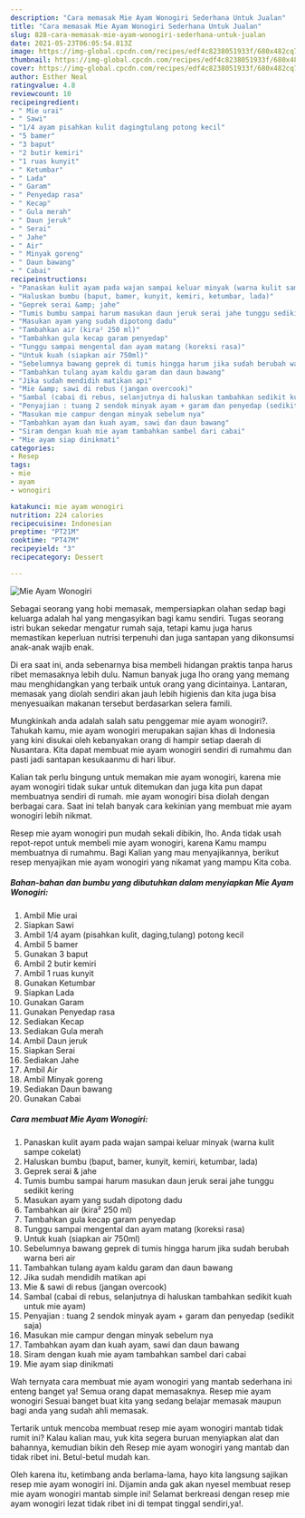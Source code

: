 ```yaml
---
description: "Cara memasak Mie Ayam Wonogiri Sederhana Untuk Jualan"
title: "Cara memasak Mie Ayam Wonogiri Sederhana Untuk Jualan"
slug: 828-cara-memasak-mie-ayam-wonogiri-sederhana-untuk-jualan
date: 2021-05-23T06:05:54.813Z
image: https://img-global.cpcdn.com/recipes/edf4c8238051933f/680x482cq70/mie-ayam-wonogiri-foto-resep-utama.jpg
thumbnail: https://img-global.cpcdn.com/recipes/edf4c8238051933f/680x482cq70/mie-ayam-wonogiri-foto-resep-utama.jpg
cover: https://img-global.cpcdn.com/recipes/edf4c8238051933f/680x482cq70/mie-ayam-wonogiri-foto-resep-utama.jpg
author: Esther Neal
ratingvalue: 4.8
reviewcount: 10
recipeingredient:
- " Mie urai"
- " Sawi"
- "1/4 ayam pisahkan kulit dagingtulang potong kecil"
- "5 bamer"
- "3 baput"
- "2 butir kemiri"
- "1 ruas kunyit"
- " Ketumbar"
- " Lada"
- " Garam"
- " Penyedap rasa"
- " Kecap"
- " Gula merah"
- " Daun jeruk"
- " Serai"
- " Jahe"
- " Air"
- " Minyak goreng"
- " Daun bawang"
- " Cabai"
recipeinstructions:
- "Panaskan kulit ayam pada wajan sampai keluar minyak (warna kulit sampe cokelat)"
- "Haluskan bumbu (baput, bamer, kunyit, kemiri, ketumbar, lada)"
- "Geprek serai &amp; jahe"
- "Tumis bumbu sampai harum masukan daun jeruk serai jahe tunggu sedikit kering"
- "Masukan ayam yang sudah dipotong dadu"
- "Tambahkan air (kira² 250 ml)"
- "Tambahkan gula kecap garam penyedap"
- "Tunggu sampai mengental dan ayam matang (koreksi rasa)"
- "Untuk kuah (siapkan air 750ml)"
- "Sebelumnya bawang geprek di tumis hingga harum jika sudah berubah warna beri air"
- "Tambahkan tulang ayam kaldu garam dan daun bawang"
- "Jika sudah mendidih matikan api"
- "Mie &amp; sawi di rebus (jangan overcook)"
- "Sambal (cabai di rebus, selanjutnya di haluskan tambahkan sedikit kuah untuk mie ayam)"
- "Penyajian : tuang 2 sendok minyak ayam + garam dan penyedap (sedikit saja)"
- "Masukan mie campur dengan minyak sebelum nya"
- "Tambahkan ayam dan kuah ayam, sawi dan daun bawang"
- "Siram dengan kuah mie ayam tambahkan sambel dari cabai"
- "Mie ayam siap dinikmati"
categories:
- Resep
tags:
- mie
- ayam
- wonogiri

katakunci: mie ayam wonogiri 
nutrition: 224 calories
recipecuisine: Indonesian
preptime: "PT21M"
cooktime: "PT47M"
recipeyield: "3"
recipecategory: Dessert

---
```



![Mie Ayam Wonogiri](https://img-global.cpcdn.com/recipes/edf4c8238051933f/680x482cq70/mie-ayam-wonogiri-foto-resep-utama.jpg)

Sebagai seorang yang hobi memasak, mempersiapkan olahan sedap bagi keluarga adalah hal yang mengasyikan bagi kamu sendiri. Tugas seorang istri bukan sekedar mengatur rumah saja, tetapi kamu juga harus memastikan keperluan nutrisi terpenuhi dan juga santapan yang dikonsumsi anak-anak wajib enak.

Di era  saat ini, anda sebenarnya bisa membeli hidangan praktis tanpa harus ribet memasaknya lebih dulu. Namun banyak juga lho orang yang memang mau menghidangkan yang terbaik untuk orang yang dicintainya. Lantaran, memasak yang diolah sendiri akan jauh lebih higienis dan kita juga bisa menyesuaikan makanan tersebut berdasarkan selera famili. 



Mungkinkah anda adalah salah satu penggemar mie ayam wonogiri?. Tahukah kamu, mie ayam wonogiri merupakan sajian khas di Indonesia yang kini disukai oleh kebanyakan orang di hampir setiap daerah di Nusantara. Kita dapat membuat mie ayam wonogiri sendiri di rumahmu dan pasti jadi santapan kesukaanmu di hari libur.

Kalian tak perlu bingung untuk memakan mie ayam wonogiri, karena mie ayam wonogiri tidak sukar untuk ditemukan dan juga kita pun dapat membuatnya sendiri di rumah. mie ayam wonogiri bisa diolah dengan berbagai cara. Saat ini telah banyak cara kekinian yang membuat mie ayam wonogiri lebih nikmat.

Resep mie ayam wonogiri pun mudah sekali dibikin, lho. Anda tidak usah repot-repot untuk membeli mie ayam wonogiri, karena Kamu mampu membuatnya di rumahmu. Bagi Kalian yang mau menyajikannya, berikut resep menyajikan mie ayam wonogiri yang nikamat yang mampu Kita coba.

<!--inarticleads1-->

##### Bahan-bahan dan bumbu yang dibutuhkan dalam menyiapkan Mie Ayam Wonogiri:

1. Ambil  Mie urai
1. Siapkan  Sawi
1. Ambil 1/4 ayam (pisahkan kulit, daging,tulang) potong kecil
1. Ambil 5 bamer
1. Gunakan 3 baput
1. Ambil 2 butir kemiri
1. Ambil 1 ruas kunyit
1. Gunakan  Ketumbar
1. Siapkan  Lada
1. Gunakan  Garam
1. Gunakan  Penyedap rasa
1. Sediakan  Kecap
1. Sediakan  Gula merah
1. Ambil  Daun jeruk
1. Siapkan  Serai
1. Sediakan  Jahe
1. Ambil  Air
1. Ambil  Minyak goreng
1. Sediakan  Daun bawang
1. Gunakan  Cabai




<!--inarticleads2-->

##### Cara membuat Mie Ayam Wonogiri:

1. Panaskan kulit ayam pada wajan sampai keluar minyak (warna kulit sampe cokelat)
1. Haluskan bumbu (baput, bamer, kunyit, kemiri, ketumbar, lada)
1. Geprek serai &amp; jahe
1. Tumis bumbu sampai harum masukan daun jeruk serai jahe tunggu sedikit kering
1. Masukan ayam yang sudah dipotong dadu
1. Tambahkan air (kira² 250 ml)
1. Tambahkan gula kecap garam penyedap
1. Tunggu sampai mengental dan ayam matang (koreksi rasa)
1. Untuk kuah (siapkan air 750ml)
1. Sebelumnya bawang geprek di tumis hingga harum jika sudah berubah warna beri air
1. Tambahkan tulang ayam kaldu garam dan daun bawang
1. Jika sudah mendidih matikan api
1. Mie &amp; sawi di rebus (jangan overcook)
1. Sambal (cabai di rebus, selanjutnya di haluskan tambahkan sedikit kuah untuk mie ayam)
1. Penyajian : tuang 2 sendok minyak ayam + garam dan penyedap (sedikit saja)
1. Masukan mie campur dengan minyak sebelum nya
1. Tambahkan ayam dan kuah ayam, sawi dan daun bawang
1. Siram dengan kuah mie ayam tambahkan sambel dari cabai
1. Mie ayam siap dinikmati




Wah ternyata cara membuat mie ayam wonogiri yang mantab sederhana ini enteng banget ya! Semua orang dapat memasaknya. Resep mie ayam wonogiri Sesuai banget buat kita yang sedang belajar memasak maupun bagi anda yang sudah ahli memasak.

Tertarik untuk mencoba membuat resep mie ayam wonogiri mantab tidak rumit ini? Kalau kalian mau, yuk kita segera buruan menyiapkan alat dan bahannya, kemudian bikin deh Resep mie ayam wonogiri yang mantab dan tidak ribet ini. Betul-betul mudah kan. 

Oleh karena itu, ketimbang anda berlama-lama, hayo kita langsung sajikan resep mie ayam wonogiri ini. Dijamin anda gak akan nyesel membuat resep mie ayam wonogiri mantab simple ini! Selamat berkreasi dengan resep mie ayam wonogiri lezat tidak ribet ini di tempat tinggal sendiri,ya!.


